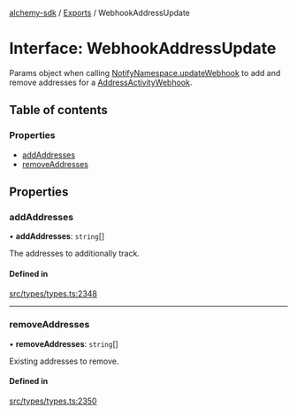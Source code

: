 [alchemy-sdk](../README.md) / [Exports](../modules.md) / WebhookAddressUpdate

# Interface: WebhookAddressUpdate

Params object when calling [NotifyNamespace.updateWebhook](../classes/NotifyNamespace.md#updatewebhook) to add and
remove addresses for a [AddressActivityWebhook](AddressActivityWebhook.md).

## Table of contents

### Properties

- [addAddresses](WebhookAddressUpdate.md#addaddresses)
- [removeAddresses](WebhookAddressUpdate.md#removeaddresses)

## Properties

### addAddresses

• **addAddresses**: `string`[]

The addresses to additionally track.

#### Defined in

[src/types/types.ts:2348](https://github.com/alchemyplatform/alchemy-sdk-js/blob/c9dbbf0/src/types/types.ts#L2348)

___

### removeAddresses

• **removeAddresses**: `string`[]

Existing addresses to remove.

#### Defined in

[src/types/types.ts:2350](https://github.com/alchemyplatform/alchemy-sdk-js/blob/c9dbbf0/src/types/types.ts#L2350)
